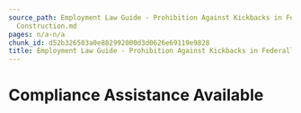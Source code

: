 ```yaml
---
source_path: Employment Law Guide - Prohibition Against Kickbacks in Federally Funded
  Construction.md
pages: n/a-n/a
chunk_id: d52b326503a0e882992000d3d0626e69119e9828
title: Employment Law Guide - Prohibition Against Kickbacks in Federally Funded Construction
---
```

# Compliance Assistance Available
